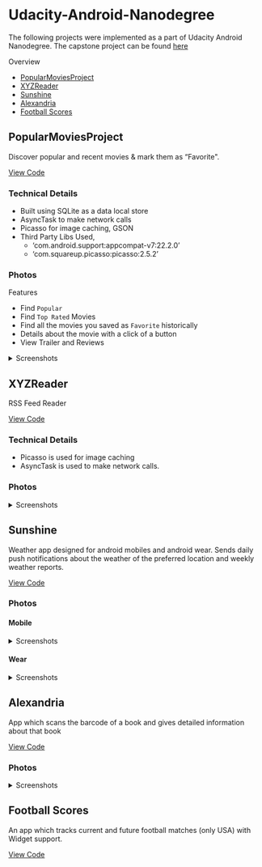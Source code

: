 # Udacity-Android-Nanodegree

The following projects were implemented as a part of Udacity Android Nanodegree. The capstone project can be found [here](https://github.com/mhetrerajat/Capstone-Project)

Overview

- [PopularMoviesProject](#popularmoviesproject)
- [XYZReader](#xyzreader)
- [Sunshine](#sunshine)
- [Alexandria](#alexandria)
- [Football Scores](#football-scores)

## PopularMoviesProject

Discover popular and recent movies & mark them as “Favorite".

[View Code](./PopularMoviesProject/)

### Technical Details

- Built using SQLite as a data local store
- AsyncTask to make network calls
- Picasso for image caching, GSON
- Third Party Libs Used,
  - ‘com.android.support:appcompat-v7:22.2.0’
  - ‘com.squareup.picasso:picasso:2.5.2’

### Photos

Features

- Find `Popular`
- Find `Top Rated` Movies
- Find all the movies you saved as `Favorite` historically
- Details about the movie with a click of a button
- View Trailer and Reviews

<details>
<summary>Screenshots</summary>

![Home](./Photos/PopularMoviesApp/Home.png)

![Rated](./Photos/PopularMoviesApp/Rated.png)

![Favorites](./Photos/PopularMoviesApp/Favorites.png)

![Detail](./Photos/PopularMoviesApp/Detail.png)

![Trailer&Review](./Photos/PopularMoviesApp/Trailer%26Review.png)

</details>

## XYZReader

RSS Feed Reader

[View Code](./xyzreader/)

### Technical Details

- Picasso is used for image caching
- AsyncTask is used to make network calls.

### Photos

<details>
<summary>Screenshots</summary>

![Home](./Photos/xyzreader/Home.png)
![Detail](./Photos/xyzreader/Detail.png)

</details>

## Sunshine

Weather app designed for android mobiles and android wear. Sends daily push notifications about the weather of the preferred location and weekly weather reports.

[View Code](./sunshine/)

### Photos

#### Mobile

<details>
<summary>Screenshots</summary>

![Home](./Photos/Sunshine/Home.png)
![Detail](./Photos/Sunshine/Detail.png)
![Settings](./Photos/Sunshine/Settings.png)
![Notification](./Photos/Sunshine/Notification.png)

</details>

#### Wear

<details>
<summary>Screenshots</summary>

![Wear](./Photos/Sunshine/Wear.png)

</details>

## Alexandria

App which scans the barcode of a book and gives detailed information about that book

[View Code](./alexandria/)

### Photos

<details>
<summary>Screenshots</summary>

![SideBar](./Photos/Alexandria/SideBar.png)
![Doscan](./Photos/Alexandria/DoScan.png)
![Scanner](./Photos/Alexandria/Scanner.png)
![ScannedBook](./Photos/Alexandria/ScannedBook.png)
![Home](./Photos/Alexandria/Home.png)
![Detail](./Photos/Alexandria/Detail.png)

</details>

## Football Scores

An app which tracks current and future football matches (only USA) with Widget support.

[View Code](./Football_Scores-master/)
